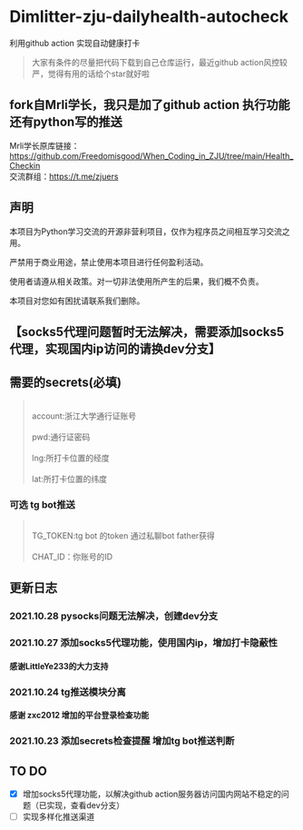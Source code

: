 # Dimlitter-zju-dailyhealth-autocheck
利用github action 实现自动健康打卡
> 大家有条件的尽量把代码下载到自己仓库运行，最近github action风控较严，觉得有用的话给个star就好啦
## fork自Mrli学长，我只是加了github action 执行功能 还有python写的推送
Mrli学长原库链接：https://github.com/Freedomisgood/When_Coding_in_ZJU/tree/main/Health_Checkin
<br>交流群组：https://t.me/zjuers </br>
## 声明

本项目为Python学习交流的开源非营利项目，仅作为程序员之间相互学习交流之用。

严禁用于商业用途，禁止使用本项目进行任何盈利活动。

使用者请遵从相关政策。对一切非法使用所产生的后果，我们概不负责。

本项目对您如有困扰请联系我们删除。

## 【socks5代理问题暂时无法解决，需要添加socks5代理，实现国内ip访问的请换dev分支】
 ## 需要的secrets(必填)
 > <br>account:浙江大学通行证账号</br>
 > <br>pwd:通行证密码</br>
 > <br>lng:所打卡位置的经度</br>
 > <br>lat:所打卡位置的纬度</br>
 ### 可选 tg bot推送
 ><br>TG_TOKEN:tg bot 的token 通过私聊bot father获得</br>
 ><br>CHAT_ID：你账号的ID</br>

## 更新日志 
### 2021.10.28 pysocks问题无法解决，创建dev分支
### 2021.10.27 添加socks5代理功能，使用国内ip，增加打卡隐蔽性
#### 感谢LittleYe233的大力支持
### 2021.10.24 tg推送模块分离 
#### 感谢 zxc2012 增加的平台登录检查功能
### 2021.10.23 添加secrets检查提醒 增加tg bot推送判断 

## TO DO
 - [x] 增加socks5代理功能，以解决github action服务器访问国内网站不稳定的问题（已实现，查看dev分支）
 - [ ] 实现多样化推送渠道
